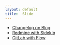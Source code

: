 ```yaml
---
layout: default
title:  Slide
---
```


* [Changelog on Blog](../slides/changelog_on_blog/slide.html)
* [Redmine with Sidekiq](../slides/redmine_with_sidekiq/slide.html)
* [GitLab with Flow](../slides/gitlab_with_flow/slide.html)

